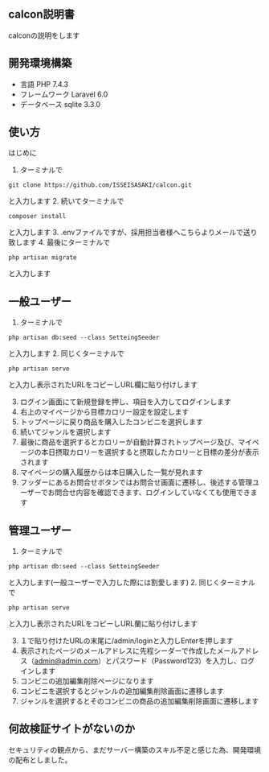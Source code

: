## calcon説明書

calconの説明をします
## 開発環境構築
+ 言語 PHP 7.4.3
+ フレームワーク Laravel 6.0
+ データベース sqlite 3.3.0


## 使い方
はじめに
1. ターミナルで
```
git clone https://github.com/ISSEISASAKI/calcon.git
```
と入力します
2. 続いてターミナルで
```
composer install
```
と入力します
3. .envファイルですが、採用担当者様へこちらよりメールで送り致します
4. 最後にターミナルで
```
php artisan migrate
```
と入力します

## 一般ユーザー
1. ターミナルで
```
php artisan db:seed --class SetteingSeeder
```
と入力します
2. 同じくターミナルで
```
php artisan serve
```
と入力し表示されたURLをコピーしURL欄に貼り付けします

3. ログイン画面にて新規登録を押し、項目を入力してログインします
4. 右上のマイページから目標カロリー設定を設定します 
5. トップページに戻り商品を購入したコンビニを選択します 
6. 続いてジャンルを選択します
7. 最後に商品を選択するとカロリーが自動計算されトップページ及び、マイページの本日摂取カロリーを選択すると摂取したカロリーと目標の差分が表示されます
8. マイページの購入履歴からは本日購入した一覧が見れます
9. フッダーにあるお問合せボタンではお問合せ画面に遷移し、後述する管理ユーザーでお問合せ内容を確認できます、ログインしていなくても使用できます


## 管理ユーザー
1. ターミナルで
```
php artisan db:seed --class SetteingSeeder
```
と入力します(一般ユーザーで入力した際には割愛します)
2. 同じくターミナルで
```
php artisan serve
```
と入力し表示されたURLをコピーしURL蘭に貼り付けします

3. １で貼り付けたURLの末尾に/admin/loginと入力しEnterを押します
4. 表示されたページのメールアドレスに先程シーダーで作成したメールアドレス（admin@admin.com）とパスワード（Password123）を入力し、ログインします
5. コンビニの追加編集削除ページになります
6. コンビニを選択するとジャンルの追加編集削除画面に遷移します
7. ジャンルを選択するとそのコンビニの商品の追加編集削除画面に遷移します
   



## 何故検証サイトがないのか
セキュリティの観点から、まだサーバー構築のスキル不足と感じた為、開発環境の配布としました。